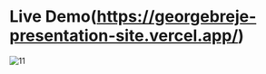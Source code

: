 # Live Demo(https://georgebreje-presentation-site.vercel.app/)
![11](https://github.com/georgebreje/georgebreje-presentation-site/assets/71724835/b32ce96f-d201-4d8c-ae76-5719c921eb06)
